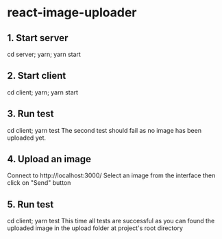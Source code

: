 # react-image-uploader

## 1. Start server

cd server; yarn; yarn start

## 2. Start client

cd client; yarn; yarn start

## 3. Run test

cd client; yarn test
The second test should fail as no image has been uploaded yet.

## 4. Upload an image

Connect to http://localhost:3000/
Select an image from the interface then click on "Send" button

## 5. Run test

cd client; yarn test
This time all tests are successful as you can found the uploaded image in the upload folder at project's root directory
